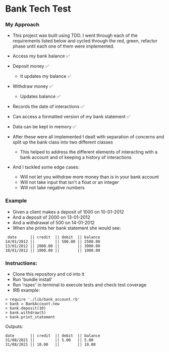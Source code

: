 # Bank Tech Test

### My Approach

- This project was built using TDD. I went through each of the requirements listed below and cycled through the red, green, refactor phase until each one of them were implemented.

- Access my bank balance ✅
- Deposit money ✅
  - It updates my balance ✅
- Withdraw money ✅
  - Updates balance ✅
- Records the date of interactions ✅
- Can access a formatted version of my bank statement ✅
- Data can be kept in memory ✅

- After these were all implemented I dealt with separation of concerns and split up the bank class into two different classes 
  - This helped to address the different elements of interacting with a bank account and of keeping a history of interactions
- And I tackled some edge cases:
  - Will not let you withdraw more money than is in your bank account
  - Will not take input that isn't a float or an integer
  - Will not take negative numbers


### Example

- Given a client makes a deposit of 1000 on 10-01-2012
- And a deposit of 2000 on 13-01-2012
- And a withdrawal of 500 on 14-01-2012
- When she prints her bank statement she would see:
```
 date      || credit  || debit  || balance
14/01/2012 ||         || 500.00 || 2500.00
13/01/2012 || 2000.00 ||        || 3000.00
10/01/2012 || 1000.00 ||        || 1000.00
```

### Instructions:

- Clone this repository and cd into it
- Run 'bundle install'
- Run 'rspec' in terminal to execute tests and check test coverage
- IRB example:

```
> require './lib/bank_account.rb'
> bank = BankAccount.new
> bank.deposit(10)
> bank.withdraw(5)
> bank.print_statement 
```

Outputs:
```
date       || credit  || debit  || balance
31/08/2021 ||         || 5.00   || 5.00     
31/08/2021 || 10.00   ||        || 10.00    
```
